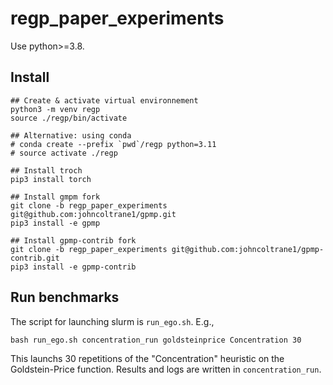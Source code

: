 # regp_paper_experiments

Use python>=3.8.

## Install

```
## Create & activate virtual environnement
python3 -m venv regp
source ./regp/bin/activate

## Alternative: using conda
# conda create --prefix `pwd`/regp python=3.11
# source activate ./regp

## Install troch
pip3 install torch

## Install gmpm fork
git clone -b regp_paper_experiments git@github.com:johncoltrane1/gpmp.git
pip3 install -e gpmp

## Install gpmp-contrib fork
git clone -b regp_paper_experiments git@github.com:johncoltrane1/gpmp-contrib.git
pip3 install -e gpmp-contrib
```

## Run benchmarks

The script for launching slurm is `run_ego.sh`. E.g.,
```
bash run_ego.sh concentration_run goldsteinprice Concentration 30
```
This launchs 30 repetitions of the "Concentration" heuristic on the Goldstein-Price function. Results and logs are written in `concentration_run`.
